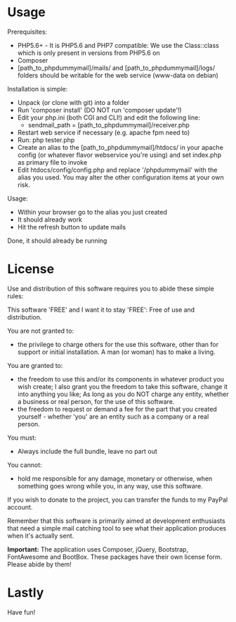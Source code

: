 # Usage

Prerequisites:
- PHP5.6+ - It is PHP5.6 and PHP7 compatible: We use the Class::class which is only present in 
versions from PHP5.6 on
- Composer
- \[path_to_phpdummymail]/mails/ and \[path_to_phpdummymail]/logs/ folders should be writable 
for the web service (www-data on debian)  


Installation is simple:
- Unpack (or clone with git) into a folder 
- Run 'composer install' (DO NOT run 'composer update'!)
- Edit your php.ini (both CGI and CLI!) and edit the following line:
    - sendmail_path = \[path_to_phpdummymail]/receiver.php
- Restart web service if necessary (e.g. apache fpm need to)
- Run: php tester.php
- Create an alias to the \[path_to_phpdummymail]/htdocs/ in your 
apache config (or whatever flavor webservice you're using)
and set index.php as primary file to invoke
- Edit htdocs/config/config.php and replace '/phpdummymail' with the alias you used. You 
may alter the other configuration items at your own risk. 
  
Usage:
- Within your browser go to the alias you just created
- It should already work 
- Hit the refresh button to update mails

Done, it should already be running


# License

Use and distribution of this software requires you to abide these simple rules:


This software 'FREE' and I want it to stay 'FREE': Free of use and distribution.

You are not granted to:
- the privilege to charge others for the use this software, other than for support or initial installation. A man (or woman) has to make a living.

You are granted to:
- the freedom to use this and/or its components in whatever product 
you wish create; I also grant you the freedom to take this software, change it 
into anything you like; As long as you do NOT charge any entity, whether a business
or real person, for the use of this software. 
- the freedom to request or demand a fee for the part that you created
yourself - whether 'you' are an entity such as a company or a real person.

You must:
-  Always include the full bundle, leave no part out

You cannot:
- hold me responsible for any damage, monetary or otherwise, when something 
goes wrong while you, in any way, use this software. 

If you wish to donate to the project, you can transfer the funds to my PayPal account.

Remember that this software is primarily aimed at development enthusiasts that need
a simple mail catching tool to see what their application produces when it's actually 
sent.

**Important:** The application uses Composer, jQuery, Bootstrap, FontAwesome and BootBox.
These packages have their own license form. Please abide by them! 

# Lastly

Have fun!